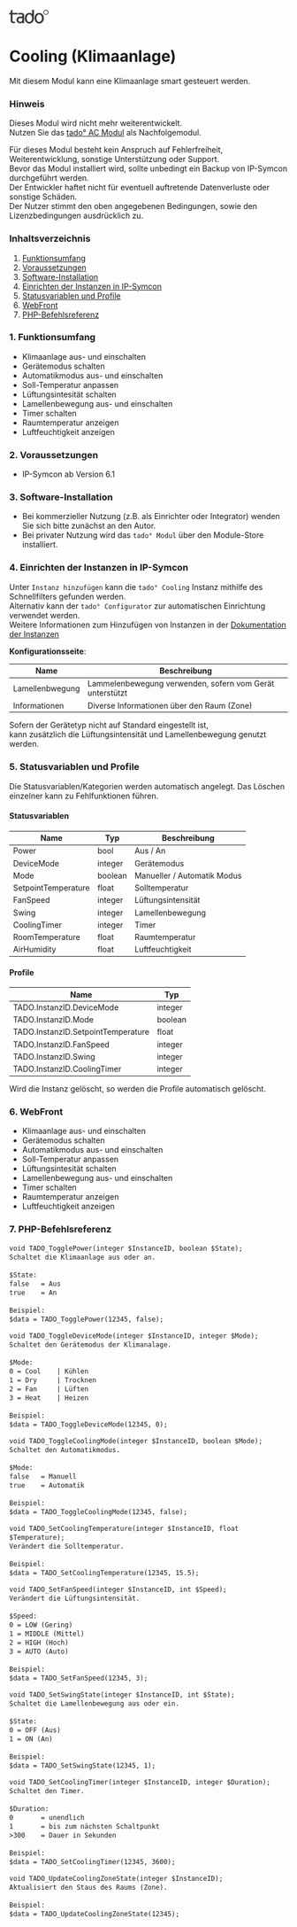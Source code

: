 ![Image](../imgs/tado_logo.png)

# Cooling (Klimaanlage)

Mit diesem Modul kann eine Klimaanlage smart gesteuert werden.

### Hinweis

Dieses Modul wird nicht mehr weiterentwickelt.  
Nutzen Sie das [tado° AC Modul](../AC/README.md) als Nachfolgemodul.

Für dieses Modul besteht kein Anspruch auf Fehlerfreiheit, Weiterentwicklung, sonstige Unterstützung oder Support.  
Bevor das Modul installiert wird, sollte unbedingt ein Backup von IP-Symcon durchgeführt werden.  
Der Entwickler haftet nicht für eventuell auftretende Datenverluste oder sonstige Schäden.  
Der Nutzer stimmt den oben angegebenen Bedingungen, sowie den Lizenzbedingungen ausdrücklich zu.  

### Inhaltsverzeichnis

1. [Funktionsumfang](#1-funktionsumfang)
2. [Voraussetzungen](#2-voraussetzungen)
3. [Software-Installation](#3-software-installation)
4. [Einrichten der Instanzen in IP-Symcon](#4-einrichten-der-instanzen-in-ip-symcon)
5. [Statusvariablen und Profile](#5-statusvariablen-und-profile)
6. [WebFront](#6-webfront)
7. [PHP-Befehlsreferenz](#7-php-befehlsreferenz)

### 1. Funktionsumfang

* Klimaanlage aus- und einschalten
* Gerätemodus schalten
* Automatikmodus aus- und einschalten
* Soll-Temperatur anpassen
* Lüftungsintesität schalten
* Lamellenbewegung aus- und einschalten
* Timer schalten
* Raumtemperatur anzeigen
* Luftfeuchtigkeit anzeigen

### 2. Voraussetzungen

- IP-Symcon ab Version 6.1

### 3. Software-Installation

* Bei kommerzieller Nutzung (z.B. als Einrichter oder Integrator) wenden Sie sich bitte zunächst an den Autor.
* Bei privater Nutzung wird das `tado° Modul` über den Module-Store installiert.

### 4. Einrichten der Instanzen in IP-Symcon

Unter `Instanz hinzufügen` kann die `tado° Cooling` Instanz mithilfe des Schnellfilters gefunden werden.  
Alternativ kann der `tado° Configurator` zur automatischen Einrichtung verwendet werden.  
Weitere Informationen zum Hinzufügen von Instanzen in der [Dokumentation der Instanzen](https://www.symcon.de/service/dokumentation/konzepte/instanzen/#Instanz_hinzufügen)  

__Konfigurationsseite__:

| Name            | Beschreibung                                             |
|-----------------|----------------------------------------------------------|
| Lamellenbwegung | Lammelenbewegung verwenden, sofern vom Gerät unterstützt |
| Informationen   | Diverse Informationen über den Raum (Zone)               |

Sofern der Gerätetyp nicht auf Standard eingestellt ist,  
kann zusätzlich die Lüftungsintensität und Lamellenbewegung genutzt werden.

### 5. Statusvariablen und Profile

Die Statusvariablen/Kategorien werden automatisch angelegt. Das Löschen einzelner kann zu Fehlfunktionen führen.

#### Statusvariablen

| Name                | Typ     | Beschreibung                |
|---------------------|---------|-----------------------------|
| Power               | bool    | Aus / An                    |
| DeviceMode          | integer | Gerätemodus                 |
| Mode                | boolean | Manueller / Automatik Modus |
| SetpointTemperature | float   | Solltemperatur              |
| FanSpeed            | integer | Lüftungsintensität          |
| Swing               | integer | Lamellenbewegung            |
| CoolingTimer        | integer | Timer                       |
| RoomTemperature     | float   | Raumtemperatur              |
| AirHumidity         | float   | Luftfeuchtigkeit            |

#### Profile

| Name                               | Typ     |
|------------------------------------|---------|
| TADO.InstanzID.DeviceMode          | integer |
| TADO.InstanzID.Mode                | boolean |
| TADO.InstanzID.SetpointTemperature | float   |
| TADO.InstanzID.FanSpeed            | integer |
| TADO.InstanzID.Swing               | integer |
| TADO.InstanzID.CoolingTimer        | integer |

Wird die Instanz gelöscht, so werden die Profile automatisch gelöscht.

### 6. WebFront

* Klimaanlage aus- und einschalten
* Gerätemodus schalten
* Automatikmodus aus- und einschalten
* Soll-Temperatur anpassen
* Lüftungsintesität schalten
* Lamellenbewegung aus- und einschalten
* Timer schalten
* Raumtemperatur anzeigen
* Luftfeuchtigkeit anzeigen

### 7. PHP-Befehlsreferenz

```text
void TADO_TogglePower(integer $InstanceID, boolean $State);  
Schaltet die Klimaanlage aus oder an.

$State:
false   = Aus
true    = An

Beispiel:
$data = TADO_TogglePower(12345, false);
```  

```text
void TADO_ToggleDeviceMode(integer $InstanceID, integer $Mode);  
Schaltet den Gerätemodus der Klimanalage.

$Mode:
0 = Cool    | Kühlen
1 = Dry     | Trocknen
2 = Fan     | Lüften
3 = Heat    | Heizen

Beispiel:
$data = TADO_ToggleDeviceMode(12345, 0);
```  

```text
void TADO_ToggleCoolingMode(integer $InstanceID, boolean $Mode);  
Schaltet den Automatikmodus.

$Mode:
false   = Manuell
true    = Automatik

Beispiel:
$data = TADO_ToggleCoolingMode(12345, false);
```  

```text
void TADO_SetCoolingTemperature(integer $InstanceID, float $Temperature);  
Verändert die Solltemperatur.

Beispiel:
$data = TADO_SetCoolingTemperature(12345, 15.5);
```  

```text
void TADO_SetFanSpeed(integer $InstanceID, int $Speed);  
Verändert die Lüftungsintensität.

$Speed:
0 = LOW (Gering)
1 = MIDDLE (Mittel)
2 = HIGH (Hoch)
3 = AUTO (Auto)

Beispiel:
$data = TADO_SetFanSpeed(12345, 3);
```  

```text
void TADO_SetSwingState(integer $InstanceID, int $State);  
Schaltet die Lamellenbewegung aus oder ein.

$State:
0 = OFF (Aus)
1 = ON (An)

Beispiel:
$data = TADO_SetSwingState(12345, 1);
```  

```text
void TADO_SetCoolingTimer(integer $InstanceID, integer $Duration);  
Schaltet den Timer.

$Duration:
0       = unendlich
1       = bis zum nächsten Schaltpunkt
>300    = Dauer in Sekunden

Beispiel:
$data = TADO_SetCoolingTimer(12345, 3600);
```  

```text
void TADO_UpdateCoolingZoneState(integer $InstanceID);  
Aktualisiert den Staus des Raums (Zone). 

Beispiel:
$data = TADO_UpdateCoolingZoneState(12345);
```